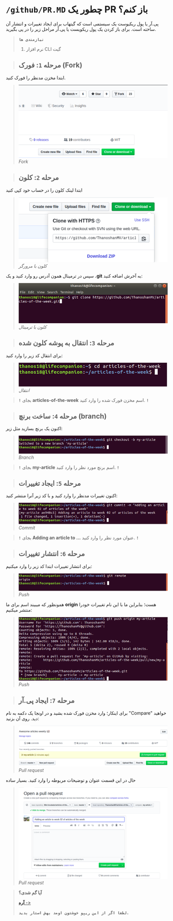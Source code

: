# `/github/PR.MD` چطور یک PR باز کنم؟
پی.آر یا پول ریکیوست یک سیستمی است که گیتهاب برای ایجاد تغییرات و انتشار آن ساخته است. برای باز کردن یک پول ریکویست یا پی.آر مراحل زیر را در پی بگیرید.

> **`نیازمندی ها`** 
>
> 1. نرم افزار CLI گیت


> ## مرحله **`1`**: **فورک (Fork)**
ابتدا مخزن مدنظر را فورک کنید.
> ![عکس](https://raw.githubusercontent.com/Ghalbeyou/helpful-tips/main/Assets/github/PR/fork.png)
*Fork*

> ## مرحله **`2`**: **کلون**
ابتدا لینک کلون را در حساب خود کپی کنید
> ![عکس](https://raw.githubusercontent.com/Ghalbeyou/helpful-tips/main/Assets/github/PR/clone.png)
*کلون با مرورگر*

سپس در ترمینال همون آدرس رو وارد کنید و یک **.git** به آخرش اضافه کنید:
> ![عکس](https://raw.githubusercontent.com/Ghalbeyou/helpful-tips/main/Assets/github/PR/command.png)
*کلون با ترمینال*

> ## مرحله **`3`**: **انتقال به پوشه کلون شده**
برای انتقال کد زیر را وارد کنید:
> ![عکس](https://raw.githubusercontent.com/Ghalbeyou/helpful-tips/main/Assets/github/PR/locating.png)
*انتقال*

> **`!`** بجای **articles-of-the-week** اسم مخزن فورک شده را وارد کنید. **`!`**

> ## مرحله **`4`**: **ساخت برنچ (branch)**

اکنون یک برنچ بسازید مثل زیر:
> ![عکس](https://raw.githubusercontent.com/Ghalbeyou/helpful-tips/main/Assets/github/PR/branch.png)
*Branch*

> **`!`** بجای **my-article** اسم برنچ مورد نظر را وارد کنید. **`!`**

> ## مرحله **`5`**: **ایجاد تغییرات**
اکنون تغییرات مدنظر را وارد کنید و با کد زیر آنرا منتشر کنید:

> ![عکس](https://raw.githubusercontent.com/Ghalbeyou/helpful-tips/main/Assets/github/PR/commit.png)
*Commit*

> **`!`** بجای **Adding an article to ...** عنوان مورد نظر را وارد کنید. **`!`**

> ## مرحله **`6`**: **انتشار تغییرات**
برای انتشار تغییرات ابتدا کد زیر را وارد میکنیم:

> ![عکس](https://raw.githubusercontent.com/Ghalbeyou/helpful-tips/main/Assets/github/PR/push.png)
*Push*

همونظور که میبیند اسم برای ما **origin** هست؛ بنابراین ما با این نام تغییرات خودرا منتشر میکنیم:

> ![عکس](https://raw.githubusercontent.com/Ghalbeyou/helpful-tips/main/Assets/github/PR/push2.png)
*Push*

> ## مرحله **`7`**: **ایجاد پی.آر**
برای اینکار؛ وارد مخزن فورک شده بشید و در اونجا یک دکمه به نام "Compare" خواهید دید. روی آن بزنید:

> ![عکس](https://raw.githubusercontent.com/Ghalbeyou/helpful-tips/main/Assets/github/PR/pr.png)
*Pull request*

حال در این قسمت عنوان و توضیحات مربوطه را وارد کنید. بسیار ساده

> ![عکس](https://raw.githubusercontent.com/Ghalbeyou/helpful-tips/main/Assets/github/PR/final.png)
*Pull request*

> **آیا گم شدی؟**
>
> [**آره** ->](README.MD)
>
> **`لطفا اگر از این ریپو خوشتون اومد بهش استار بدید.`**